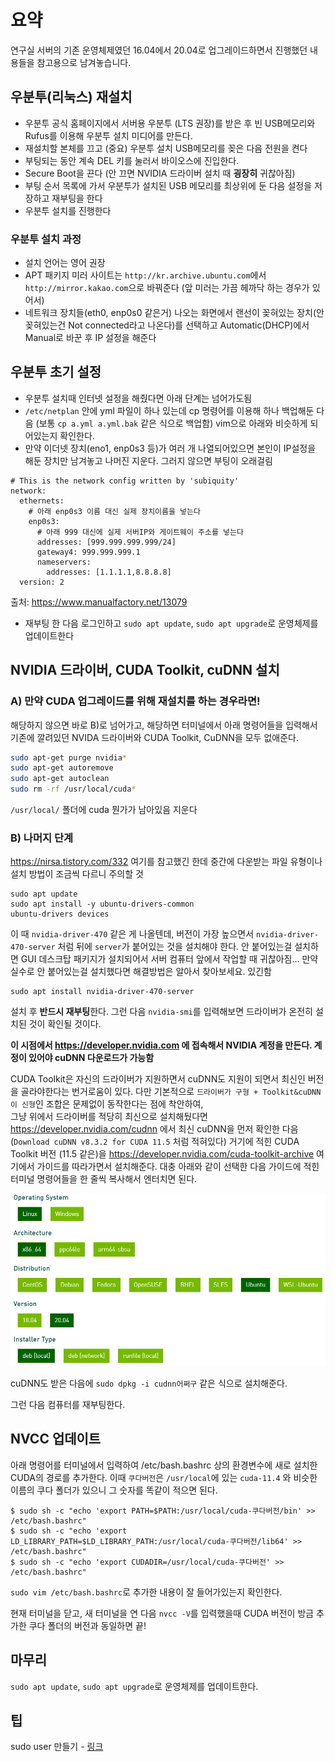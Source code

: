 # 요약
연구실 서버의 기존 운영체제였던 16.04에서 20.04로 업그레이드하면서 진행했던 내용들을 참고용으로 남겨놓습니다.

## 우분투(리눅스) 재설치
- 우분투 공식 홈페이지에서 서버용 우분투 (LTS 권장)를 받은 후 빈 USB메모리와 Rufus를 이용해 우분투 설치 미디어를 만든다.
- 재설치할 본체를 끄고 (중요) 우분투 설치 USB메모리를 꽂은 다음 전원을 켠다
- 부팅되는 동안 계속 DEL 키를 눌러서 바이오스에 진입한다.
- Secure Boot을 끈다 (안 끄면 NVIDIA 드라이버 설치 때 **굉장히** 귀찮아짐)
- 부팅 순서 목록에 가서 우분투가 설치된 USB 메모리를 최상위에 둔 다음 설정을 저장하고 재부팅을 한다
- 우분투 설치를 진행한다  

### 우분투 설치 과정
- 설치 언어는 영어 권장
- APT 패키지 미러 사이트는 `http://kr.archive.ubuntu.com`에서 `http://mirror.kakao.com`으로 바꿔준다 (앞 미러는 가끔 헤까닥 하는 경우가 있어서)
- 네트워크 장치들(eth0, enp0s0 같은거) 나오는 화면에서 랜선이 꽂혀있는 장치(안 꽂혀있는건 Not connected라고 나온다)를 선택하고 Automatic(DHCP)에서 Manual로 바꾼 후 IP 설정을 해준다

## 우분투 초기 설정
- 우분투 설치때 인터넷 설정을 해줬다면 아래 단계는 넘어가도됨
- `/etc/netplan` 안에 yml 파일이 하나 있는데 cp 명령어를 이용해 하나 백업해둔 다음 (보통 `cp a.yml a.yml.bak` 같은 식으로 백업함) vim으로 아래와 비슷하게 되어있는지 확인한다.
- 만약 이더넷 장치(eno1, enp0s3 등)가 여러 개 나열되어있으면 본인이 IP설정을 해둔 장치만 남겨놓고 나머진 지운다. 그러지 않으면 부팅이 오래걸림
```shell
# This is the network config written by 'subiquity'
network:
  ethernets:
    # 아래 enp0s3 이름 대신 실제 장치이름을 넣는다
    enp0s3:
      # 아래 999 대신에 실제 서버IP와 게이트웨이 주소를 넣는다
      addresses: [999.999.999.999/24]
      gateway4: 999.999.999.1
      nameservers:
        addresses: [1.1.1.1,8.8.8.8]
  version: 2
```
출처: https://www.manualfactory.net/13079

- 재부팅 한 다음 로그인하고 `sudo apt update`, `sudo apt upgrade`로 운영체제를 업데이트한다

## NVIDIA 드라이버, CUDA Toolkit, cuDNN 설치

### A) 만약 CUDA 업그레이드를 위해 재설치를 하는 경우라면!
해당하지 않으면 바로 B)로 넘어가고, 해당하면 터미널에서 아래 명령어들을 입력해서 기존에 깔려있던 NVIDA 드라이버와 CUDA Toolkit, CuDNN을 모두 없애준다.

```bash
sudo apt-get purge nvidia* 
sudo apt-get autoremove
sudo apt-get autoclean
sudo rm -rf /usr/local/cuda*
```
`/usr/local/` 폴더에 cuda 뭔가가 남아있음 지운다

### B) 나머지 단계

https://nirsa.tistory.com/332 여기를 참고했긴 한데 중간에 다운받는 파일 유형이나 설치 방법이 조금씩 다르니 주의할 것  

```shell
sudo apt update 
sudo apt install -y ubuntu-drivers-common
ubuntu-drivers devices
```
이 때 `nvidia-driver-470` 같은 게 나올텐데, 버전이 가장 높으면서 `nvidia-driver-470-server` 처럼 뒤에 `server`가 붙어있는 것을 설치해야 한다. 안 붙어있는걸 설치하면 GUI 데스크탑 패키지가 설치되어서 서버 컴퓨터 앞에서 작업할 때 귀찮아짐... 만약 실수로 안 붙어있는걸 설치했다면 해결방법은 알아서 찾아보세요. 있긴함
```
sudo apt install nvidia-driver-470-server
```
설치 후 **반드시 재부팅**한다. 그런 다음 `nvidia-smi`를 입력해보면 드라이버가 온전히 설치된 것이 확인될 것이다.

**이 시점에서 https://developer.nvidia.com 에 접속해서 NVIDIA 계정을 만든다. 계정이 있어야 cuDNN 다운로드가 가능함**

CUDA Toolkit은 자신의 드라이버가 지원하면서 cuDNN도 지원이 되면서 최신인 버전을 골라야한다는 번거로움이 있다. 다만 기본적으로 `드라이버가 구형 + Toolkit&cuDNN이 신형`인 조합은 문제없이 동작한다는 점에 착안하여,  
그냥 위에서 드라이버를 적당히 최신으로 설치해뒀다면 https://developer.nvidia.com/cudnn 에서 최신 cuDNN을 먼저 확인한 다음 (`Download cuDNN v8.3.2 for CUDA 11.5` 처럼 적혀있다) 거기에 적힌 CUDA Toolkit 버전 (11.5 같은)을 https://developer.nvidia.com/cuda-toolkit-archive 여기에서 가이드를 따라가면서 설치해준다. 대충 아래와 같이 선택한 다음 가이드에 적힌 터미널 명령어들을 한 줄씩 복사해서 엔터치면 된다.  

![cudatoolkit-options.png](/files/cudatoolkit-options.png)  

cuDNN도 받은 다음에 `sudo dpkg -i cudnn어쩌구` 같은 식으로 설치해준다.  

그런 다음 컴퓨터를 재부팅한다.

## NVCC 업데이트
아래 명령어를 터미널에서 입력하여 /etc/bash.bashrc 상의 환경변수에 새로 설치한 CUDA의 경로를 추가한다.
이때 `쿠다버전`은 `/usr/local`에 있는 `cuda-11.4` 와 비슷한 이름의 쿠다 폴더가 있으니 그 숫자를 똑같이 적으면 된다.
```Shell
$ sudo sh -c "echo 'export PATH=$PATH:/usr/local/cuda-쿠다버전/bin' >> /etc/bash.bashrc"
$ sudo sh -c "echo 'export LD_LIBRARY_PATH=$LD_LIBRARY_PATH:/usr/local/cuda-쿠다버전/lib64' >> /etc/bash.bashrc"
$ sudo sh -c "echo 'export CUDADIR=/usr/local/cuda-쿠다버전' >> /etc/bash.bashrc"
```

`sudo vim /etc/bash.bashrc`로 추가한 내용이 잘 들어가있는지 확인한다.

현재 터미널을 닫고, 새 터미널을 연 다음 `nvcc -V`를 입력했을때 CUDA 버전이 방금 추가한 쿠다 폴더의 버전과 동일하면 끝!

## 마무리
`sudo apt update`, `sudo apt upgrade`로 운영체제를 업데이트한다.

## 팁
sudo user 만들기 - [링크](https://linuxize.com/post/how-to-create-a-sudo-user-on-ubuntu/)
